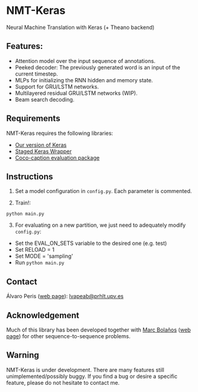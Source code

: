 # NMT-Keras


Neural Machine Translation with Keras (+ Theano backend)

## Features: 

 * Attention model over the input sequence of annotations.
 * Peeked decoder: The previously generated word is an input of the current timestep.
 * MLPs for initializing the RNN hidden and memory state.
 * Support for GRU/LSTM networks.
 * Multilayered residual GRU/LSTM networks (WIP).
 * Beam search decoding.

## Requirements

NMT-Keras requires the following libraries:

 - [Our version of Keras](https://github.com/MarcBS/keras)
 - [Staged Keras Wrapper](https://github.com/MarcBS/staged_keras_wrapper) 
 - [Coco-caption evaluation package](https://github.com/lvapeab/coco-caption/tree/master/pycocoevalcap/)

## Instructions

1) Set a model configuration in `config.py`. Each parameter is commented.

2) Train!:

  ``
 python main.py
 ``

3) For evaluating on a new partition, we just need to adequately modify `config.py`:
 - Set the EVAL_ON_SETS variable to the desired one (e.g. test)
 - Set RELOAD = 1
 - Set MODE = 'sampling'
 - Run `python main.py`
 
## Contact

Álvaro Peris ([web page](http://lvapeab.github.io/)): lvapeab@prhlt.upv.es 

## Acknowledgement

Much of this library has been developed together with [Marc Bolaños](https://github.com/MarcBS) ([web page](http://www.ub.edu/cvub/marcbolanos/)) for other sequence-to-sequence problems.

## Warning 

NMT-Keras is under development. There are many features still unimplemented/possibly buggy. If you find a bug or desire a specific feature, please do not hesitate to contact me.